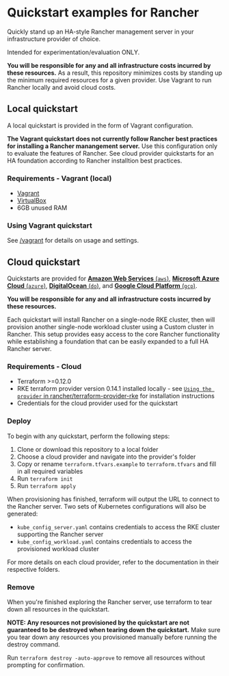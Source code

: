 # Quickstart examples for Rancher

Quickly stand up an HA-style Rancher management server in your infrastructure provider of choice.

Intended for experimentation/evaluation ONLY.

**You will be responsible for any and all infrastructure costs incurred by these resources.**
As a result, this repository minimizes costs by standing up the minimum required resources for a given provider.
Use Vagrant to run Rancher locally and avoid cloud costs.

## Local quickstart

A local quickstart is provided in the form of Vagrant configuration.

**The Vagrant quickstart does not currently follow Rancher best practices for installing a Rancher manangement server.**
Use this configuration only to evaluate the features of Rancher.
See cloud provider quickstarts for an HA foundation according to Rancher installtion best practices.

### Requirements - Vagrant (local)

- [Vagrant](https://www.vagrantup.com)
- [VirtualBox](https://www.virtualbox.org)
- 6GB unused RAM

### Using Vagrant quickstart

See [/vagrant](./vagrant) for details on usage and settings.


## Cloud quickstart

Quickstarts are provided for [**Amazon Web Services** (`aws`)](./aws), [**Microsoft Azure Cloud** (`azure`)](./azure), [**DigitalOcean** (`do`)](./do), and [**Google Cloud Platform** (`gcp`)](./gcp).

**You will be responsible for any and all infrastructure costs incurred by these resources.**

Each quickstart will install Rancher on a single-node RKE cluster, then will provision another single-node workload cluster using a Custom cluster in Rancher.
This setup provides easy access to the core Rancher functionality while establishing a foundation that can be easily expanded to a full HA Rancher server.

### Requirements - Cloud

- Terraform >=0.12.0
- RKE terraform provider version 0.14.1 installed locally - see [`Using the provider` in rancher/terraform-provider-rke](https://github.com/rancher/terraform-provider-rke#using-the-provider) for installation instructions
- Credentials for the cloud provider used for the quickstart

### Deploy

To begin with any quickstart, perform the following steps:

1. Clone or download this repository to a local folder
1. Choose a cloud provider and navigate into the provider's folder
1. Copy or rename `terraform.tfvars.example` to `terraform.tfvars` and fill in all required variables
1. Run `terraform init`
1. Run `terraform apply`

When provisioning has finished, terraform will output the URL to connect to the Rancher server.
Two sets of Kubernetes configurations will also be generated:
- `kube_config_server.yaml` contains credentials to access the RKE cluster supporting the Rancher server
- `kube_config_workload.yaml` contains credentials to access the provisioned workload cluster

For more details on each cloud provider, refer to the documentation in their respective folders.

### Remove

When you're finished exploring the Rancher server, use terraform to tear down all resources in the quickstart.

**NOTE: Any resources not provisioned by the quickstart are not guaranteed to be destroyed when tearing down the quickstart.**
Make sure you tear down any resources you provisioned manually before running the destroy command.

Run `terraform destroy -auto-approve` to remove all resources without prompting for confirmation.

